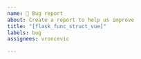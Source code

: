 ```yaml
---
name: 🐛 Bug report
about: Create a report to help us improve
title: "[flask_func_struct_vue]"
labels: bug
assignees: vroncevic

---
```



